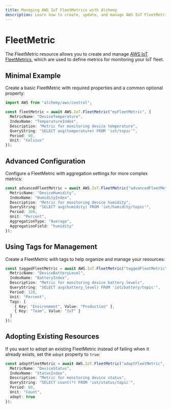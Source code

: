 ```yaml
---
title: Managing AWS IoT FleetMetrics with Alchemy
description: Learn how to create, update, and manage AWS IoT FleetMetrics using Alchemy Cloud Control.
---
```


# FleetMetric

The FleetMetric resource allows you to create and manage [AWS IoT FleetMetrics](https://docs.aws.amazon.com/iot/latest/userguide/), which are used to define metrics for monitoring your IoT fleet.

## Minimal Example

Create a basic FleetMetric with required properties and a common optional property:

```ts
import AWS from "alchemy/aws/control";

const fleetMetric = await AWS.IoT.FleetMetric("myFleetMetric", {
  MetricName: "DeviceTemperature",
  IndexName: "TemperatureIndex",
  Description: "Metric for monitoring device temperature",
  QueryString: "SELECT avg(temperature) FROM 'iot/topic'",
  Period: 60,
  Unit: "Celsius"
});
```

## Advanced Configuration

Configure a FleetMetric with aggregation settings for more complex metrics:

```ts
const advancedFleetMetric = await AWS.IoT.FleetMetric("advancedFleetMetric", {
  MetricName: "DeviceHumidity",
  IndexName: "HumidityIndex",
  Description: "Metric for monitoring device humidity",
  QueryString: "SELECT avg(humidity) FROM 'iot/humidity/topic'",
  Period: 300,
  Unit: "Percent",
  AggregationType: "Average",
  AggregationField: "humidity"
});
```

## Using Tags for Management

Create a FleetMetric with tags to help organize and manage your resources:

```ts
const taggedFleetMetric = await AWS.IoT.FleetMetric("taggedFleetMetric", {
  MetricName: "DeviceBatteryLevel",
  IndexName: "BatteryIndex",
  Description: "Metric for monitoring device battery levels",
  QueryString: "SELECT avg(battery_level) FROM 'iot/battery/topic'",
  Period: 120,
  Unit: "Percent",
  Tags: [
    { Key: "Environment", Value: "Production" },
    { Key: "Team", Value: "IoT" }
  ]
});
```

## Adopting Existing Resources

If you want to adopt an existing FleetMetric instead of failing when it already exists, set the `adopt` property to `true`:

```ts
const adoptFleetMetric = await AWS.IoT.FleetMetric("adoptFleetMetric", {
  MetricName: "DeviceStatus",
  IndexName: "StatusIndex",
  Description: "Metric for monitoring device status",
  QueryString: "SELECT count(*) FROM 'iot/status/topic'",
  Period: 60,
  Unit: "Count",
  adopt: true
});
```